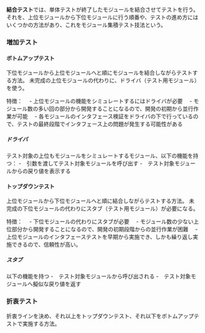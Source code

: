 **結合テスト**では、単体テストが終了したモジュールを結合させてテストを行う。
それを、上位モジュールから下位モジュールに行う順番や、テストの進め方にはいくつかの方法があり、これをモジュール集積テスト技法という。

### 増加テスト

#### ボトムアップテスト
下位モジュールから上位モジュールへと順にモジュールを結合しながらテストする方法。
未完成の上位モジュールの代わりに、ドライバ（テスト用モジュール）を使う。

特徴：
　- 上位モジュールの機能をシミュレートするにはドライバが必要
　- モジュール数の多い回の部分から開発することになるので、開発の初期から並行作業が可能
　- 各モジュールのインタフェース検証をドライバの下で行っているので、テストの最終段階でインタフェース上の問題が発生する可能性がある
##### ドライバ
テスト対象の上位もモジュールをシミュレートするモジュール、以下の機能を持つ：
-　引数を渡してテスト対象モジュールを呼び出す
-　テスト対象モジュールからの戻り値を表示する

#### トップダウンテスト
上位モジュールから下位モジュールへと順に結合しながらテストする方法。
未完成の下位モジュールの代わりにスタブ（テスト用モジュール）が必要になる。

特徴：
　- 下位モジュールの代わりにスタブが必要
　- モジュール数の少ない上位部分から開発することになるので、開発の初期段階からの並行作業が困難
　- 上位モジュールのインタフェーステストを早期から実施でき、しかも繰り返し実施できるので、信頼性が高い。
##### スタブ
以下の機能を持つ
-　テスト対象モジュールから呼び出される
-　テスト対象モジュールへ擬似な戻り値を返す

### 折衷テスト
折衷ラインを決め、それ以上をトップダウンテスト、それ以下をボトムアップテストで実施する方法。
